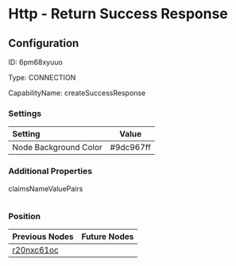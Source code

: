 # Http - Return Success Response
## Configuration
ID:  6pm68xyuuo

Type: CONNECTION 

CapabilityName: createSuccessResponse

### Settings
| Setting | Value  |
| :------------------------ | ---------------------------------------- |
| Node Background Color | #9dc967ff | 

 




### Additional Properties
claimsNameValuePairs
 ```json 

```




### Position
| Previous Nodes | Future Nodes |
| :------------- | ------------ |
| [r20nxc61oc](./r20nxc61oc.md) |  |
